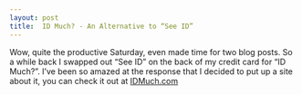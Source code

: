 ```yaml
---
layout: post
title:  ID Much? - An Alternative to “See ID”
---
```


Wow, quite the productive Saturday, even made time for two blog posts. So a while back I swapped out “See ID” on the back of my credit card for “ID Much?”. I’ve been so amazed at the response that I decided to put up a site about it, you can check it out at [IDMuch.com](http://idmuch.com)
